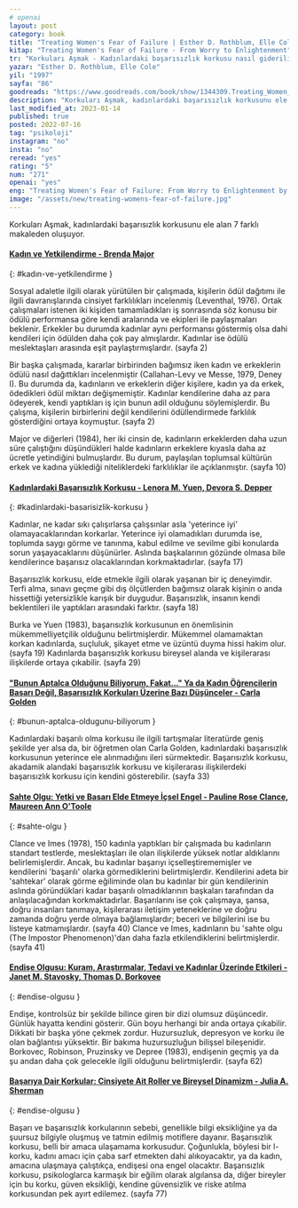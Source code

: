 ```yaml
---
# openai
layout: post
category: book
title: "Treating Women's Fear of Failure | Esther D. Rothblum, Elle Cole (Kitap)"
kitap: "Treating Women's Fear of Failure - From Worry to Enlightenment"
tr: "Korkuları Aşmak - Kadınlardaki başarısızlık korkusu nasıl giderilir?"
yazar: "Esther D. Rothblum, Elle Cole"
yil: "1997"
sayfa: "86"
goodreads: "https://www.goodreads.com/book/show/1344309.Treating_Women_s_Fear_of_Failure"
description: "Korkuları Aşmak, kadınlardaki başarısızlık korkusunu ele alan 7 farklı makaleden oluşuyor."
last_modified_at: 2023-01-14
published: true
posted: 2022-07-16
tag: "psikoloji"
instagram: "no"
insta: "no"
reread: "yes"
rating: "5"
num: "271"
openai: "yes"
eng: "Treating Women's Fear of Failure: From Worry to Enlightenment by Esther D. Rothblum and Elle Cole offers empowering strategies to help women overcome the fear of failure, cultivate resilience, and embrace personal growth."
image: "/assets/new/treating-womens-fear-of-failure.jpg"
---
```


Korkuları Aşmak, kadınlardaki başarısızlık korkusunu ele alan 7 farklı makaleden oluşuyor. 

#### [Kadın ve Yetkilendirme - Brenda Major](#kadın-ve-yetkilendirme)
{: #kadın-ve-yetkilendirme }

Sosyal adaletle ilgili olarak yürütülen bir çalışmada, kişilerin ödül dağıtımı ile ilgili davranışlarında cinsiyet farklılıkları incelenmiş (Leventhal, 1976). Ortak çalışmaları istenen iki kişiden tamamladıkları iş sonrasında söz konusu bir ödülü performansa göre kendi aralarında ve ekipleri ile paylaşmaları beklenir. Erkekler bu durumda kadınlar aynı performansı göstermiş olsa dahi kendileri için ödülden daha çok pay almışlardır.  Kadınlar ise ödülü meslektaşları arasında eşit paylaştırmışlardır. (sayfa 2)

Bir başka çalışmada, kararlar birbirinden bağımsız iken kadın ve erkeklerin ödülü nasıl dağıttıkları incelenmiştir (Callahan-Levy ve Messe, 1979, Deney I). Bu durumda da, kadınların ve erkeklerin diğer kişilere, kadın ya da erkek, ödedikleri ödül miktarı değişmemiştir. Kadınlar kendilerine daha az para ödeyerek, kendi yaptıkları iş için bunun adil olduğunu söylemişlerdir. Bu çalışma, kişilerin birbirlerini değil kendilerini ödüllendirmede farklılık gösterdiğini ortaya koymuştur. (sayfa 2)

Major ve diğerleri (1984), her iki cinsin de, kadınların erkeklerden daha uzun süre çalıştığını düşündükleri halde kadınların erkeklere kıyasla daha az ücretle yetindiğini bulmuşlardır. Bu durum, paylaşılan toplumsal kültürün erkek ve kadına yüklediği niteliklerdeki farklılıklar ile açıklanmıştır. (sayfa 10)


#### [Kadınlardaki Başarısızlık Korkusu - Lenora M. Yuen, Devora S. Depper](#kadinlardaki-basarisizlik-korkusu)
{: #kadinlardaki-basarisizlik-korkusu }

Kadınlar, ne kadar sıkı çalışırlarsa çalışsınlar asla 'yeterince iyi' olamayacaklarından korkarlar. Yeterince iyi olamadıkları durumda ise, toplumda saygı görme ve tanınma, kabul edilme ve sevilme gibi konularda sorun yaşayacaklarını düşünürler. Aslında başkalarının gözünde olmasa bile kendilerince başarısız olacaklarından korkmaktadırlar. (sayfa 17)

Başarısızlık korkusu, elde etmekle ilgili olarak yaşanan bir iç deneyimdir. Terfi alma, sınavı geçme gibi dış ölçütlerden bağımsız olarak kişinin o anda hissettiği yetersizlikle karışık bir duygudur. Başarısızlık, insanın kendi beklentileri ile yaptıkları arasındaki farktır. (sayfa 18)

Burka ve Yuen (1983), başarısızlık korkusunun en önemlisinin mükemmelliyetçilik olduğunu belirtmişlerdir. Mükemmel olamamaktan korkan kadınlarda, suçluluk, şikayet etme ve üzüntü duyma hissi hakim olur. (sayfa 19) Kadınlarda başarısızlık korkusu bireysel alanda ve kişilerarası ilişkilerde ortaya çıkabilir. (sayfa 29)

#### ["Bunun Aptalca Olduğunu Biliyorum, Fakat..." Ya da Kadın Öğrencilerin Başarı Değil, Başarısızlık Korkuları Üzerine Bazı Düşünceler - Carla Golden](#bunun-aptalca-oldugunu-biliyorum)
{: #bunun-aptalca-oldugunu-biliyorum }

Kadınlardaki başarılı olma korkusu ile ilgili tartışmalar literatürde geniş şekilde yer alsa da, bir öğretmen olan Carla Golden, kadınlardaki başarısızlık korkusunun yeterince ele alınmadığını ileri sürmektedir. Başarısızlık korkusu, akadamik alandaki başarısızlık korkusu ve kişilerarası ilişkilerdeki başarısızlık korkusu için kendini gösterebilir. (sayfa 33)


#### [Sahte Olgu: Yetki ve Başarı Elde Etmeye İçsel Engel - Pauline Rose Clance, Maureen Ann O'Toole](#sahte-olgu)
{: #sahte-olgu }

Clance ve Imes (1978), 150 kadınla yaptıkları bir çalışmada bu kadınların standart testlerde, meslektaşları ile olan ilişkilerde yüksek notlar aldıklarını belirlemişlerdir. Ancak, bu kadınlar başarıyı içselleştirememişler ve kendilerini 'başarılı' olarka görmediklerini belirtmişlerdir. Kendilerini adeta bir 'sahtekar' olarak görme eğiliminde olan bu kadınlar bir gün kendilerinin aslında göründüklari kadar başarılı olmadıklarının başkaları tarafından da anlaşılacağından korkmaktadırlar. Başarılarını ise çok çalışmaya, şansa, doğru insanları tanımaya, kişilerarası iletişim yeteneklerine ve doğru zamanda doğru yerde olmaya bağlamışlardır; beceri ve bilgilerini ise bu listeye katmamışlardır. (sayfa 40) Clance ve Imes, kadınların bu 'sahte olgu (The Impostor Phenomenon)'dan daha fazla etkilendiklerini belirtmişlerdir. (sayfa 41)

#### [Endişe Olgusu: Kuram, Araştırmalar, Tedavi ve Kadınlar Üzerinde Etkileri - Janet M. Stavosky, Thomas D. Borkovee](#endise-olgusu)
{: #endise-olgusu }

Endişe, kontrolsüz bir şekilde bilince giren bir dizi olumsuz düşüncedir. Günlük hayatta kendini gösterir. Gün boyu herhangi bir anda ortaya çıkabilir. Dikkati bir başka yöne çekmek zordur. Huzursuzluk, depresyon ve korku ile olan bağlantısı yüksektir. Bir bakıma huzursuzluğun bilişsel bileşenidir. Borkovec, Robinson, Pruzinsky ve Depree (1983), endişenin geçmiş ya da şu andan daha çok gelecekle ilgili olduğunu belirtmişlerdir. (sayfa 62)

#### [Başarıya Dair Korkular: Cinsiyete Ait Roller ve Bireysel Dinamizm - Julia A. Sherman](#endise-olgusu)
{: #endise-olgusu }

Başarı ve başarısızlık korkularının sebebi, genellikle bilgi eksikliğine ya da şuursuz bilgiyle oluşmuş ve tatmin edilmiş motiflere dayanır. Başarısızlık korkusu, belli bir amaca ulaşamama korkusudur. Çoğunlukla, böylesi bir l-korku, kadını amacı için çaba sarf etmekten dahi alıkoyacaktır, ya da kadın, amacına ulaşmaya çalıştıkça, endişesi ona engel olacaktır. Başarısızlık korkusu, psikologlarca  karmaşık bir eğilim olarak algılansa da, diğer bireyler için bu korku, güven eksikliği, kendine güvensizlik ve riske atılma korkusundan pek ayırt edilemez. (sayfa 77)

